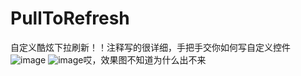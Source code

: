 # PullToRefresh
自定义酷炫下拉刷新！！注释写的很详细，手把手交你如何写自定义控件
![image](https://github.com/darkSuperman/PullToRefresh.git/blob/master/Gif/TEST2.gif)
![image](https://github.com/darkSuperman/PullToRefresh.git/Gif/TEST2.gif)哎，效果图不知道为什么出不来
